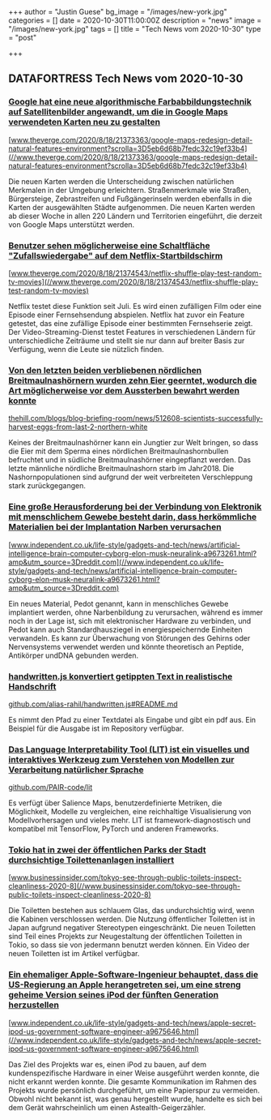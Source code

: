 +++
author = "Justin Guese"
bg_image = "/images/new-york.jpg"
categories = []
date = 2020-10-30T11:00:00Z
description = "news"
image = "/images/new-york.jpg"
tags = []
title = "Tech News vom 2020-10-30"
type = "post"

+++

        
## DATAFORTRESS Tech News vom 2020-10-30



### [Google hat eine neue algorithmische Farbabbildungstechnik auf Satellitenbilder angewandt, um die in Google Maps verwendeten Karten neu zu gestalten](//www.theverge.com/2020/8/18/21373363/google-maps-redesign-detail-natural-features-environment?scrolla=3D5eb6d68b7fedc32c19ef33b4)


[www.theverge.com/2020/8/18/21373363/google-maps-redesign-detail-natural-features-environment?scrolla=3D5eb6d68b7fedc32c19ef33b4](//www.theverge.com/2020/8/18/21373363/google-maps-redesign-detail-natural-features-environment?scrolla=3D5eb6d68b7fedc32c19ef33b4)


Die neuen Karten werden die Unterscheidung zwischen natürlichen Merkmalen in der Umgebung erleichtern. Straßenmerkmale wie Straßen, Bürgersteige, Zebrastreifen und Fußgängerinseln werden ebenfalls in die Karten der ausgewählten Städte aufgenommen. Die neuen Karten werden ab dieser Woche in allen 220 Ländern und Territorien eingeführt, die derzeit von Google Maps unterstützt werden.


### [Benutzer sehen möglicherweise eine Schaltfläche "Zufallswiedergabe" auf dem Netflix-Startbildschirm](//www.theverge.com/2020/8/18/21374543/netflix-shuffle-play-test-random-tv-movies)


[www.theverge.com/2020/8/18/21374543/netflix-shuffle-play-test-random-tv-movies](//www.theverge.com/2020/8/18/21374543/netflix-shuffle-play-test-random-tv-movies)


Netflix testet diese Funktion seit Juli. Es wird einen zufälligen Film oder eine Episode einer Fernsehsendung abspielen. Netflix hat zuvor ein Feature getestet, das eine zufällige Episode einer bestimmten Fernsehserie zeigt. Der Video-Streaming-Dienst testet Features in verschiedenen Ländern für unterschiedliche Zeiträume und stellt sie nur dann auf breiter Basis zur Verfügung, wenn die Leute sie nützlich finden.


### [Von den letzten beiden verbliebenen nördlichen Breitmaulnashörnern wurden zehn Eier geerntet, wodurch die Art möglicherweise vor dem Aussterben bewahrt werden konnte](//thehill.com/blogs/blog-briefing-room/news/512608-scientists-successfully-harvest-eggs-from-last-2-northern-white)


[thehill.com/blogs/blog-briefing-room/news/512608-scientists-successfully-harvest-eggs-from-last-2-northern-white](//thehill.com/blogs/blog-briefing-room/news/512608-scientists-successfully-harvest-eggs-from-last-2-northern-white)


Keines der Breitmaulnashörner kann ein Jungtier zur Welt bringen, so dass die Eier mit dem Sperma eines nördlichen Breitmaulnashornbullen befruchtet und in südliche Breitmaulnashörner eingepflanzt werden. Das letzte männliche nördliche Breitmaulnashorn starb im Jahr2018. Die Nashornpopulationen sind aufgrund der weit verbreiteten Verschleppung stark zurückgegangen.


### [Eine große Herausforderung bei der Verbindung von Elektronik mit menschlichem Gewebe besteht darin, dass herkömmliche Materialien bei der Implantation Narben verursachen](//www.independent.co.uk/life-style/gadgets-and-tech/news/artificial-intelligence-brain-computer-cyborg-elon-musk-neuralink-a9673261.html?amp&utm_source=3Dreddit.com)


[www.independent.co.uk/life-style/gadgets-and-tech/news/artificial-intelligence-brain-computer-cyborg-elon-musk-neuralink-a9673261.html?amp&utm_source=3Dreddit.com](//www.independent.co.uk/life-style/gadgets-and-tech/news/artificial-intelligence-brain-computer-cyborg-elon-musk-neuralink-a9673261.html?amp&utm_source=3Dreddit.com)


Ein neues Material, Pedot genannt, kann in menschliches Gewebe implantiert werden, ohne Narbenbildung zu verursachen, während es immer noch in der Lage ist, sich mit elektronischer Hardware zu verbinden, und Pedot kann auch Standardhausziegel in energiespeichernde Einheiten verwandeln. Es kann zur Überwachung von Störungen des Gehirns oder Nervensystems verwendet werden und könnte theoretisch an Peptide, Antikörper undDNA gebunden werden.


### [handwritten.js konvertiert getippten Text in realistische Handschrift](//github.com/alias-rahil/handwritten.js#README.md)


[github.com/alias-rahil/handwritten.js#README.md](//github.com/alias-rahil/handwritten.js#README.md)


Es nimmt den Pfad zu einer Textdatei als Eingabe und gibt ein pdf aus. Ein Beispiel für die Ausgabe ist im Repository verfügbar.


### [Das Language Interpretability Tool (LIT) ist ein visuelles und interaktives Werkzeug zum Verstehen von Modellen zur Verarbeitung natürlicher Sprache](//github.com/PAIR-code/lit)


[github.com/PAIR-code/lit](//github.com/PAIR-code/lit)


Es verfügt über Salience Maps, benutzerdefinierte Metriken, die Möglichkeit, Modelle zu vergleichen, eine reichhaltige Visualisierung von Modellvorhersagen und vieles mehr. LIT ist framework-diagnostisch und kompatibel mit TensorFlow, PyTorch und anderen Frameworks.


### [Tokio hat in zwei der öffentlichen Parks der Stadt durchsichtige Toilettenanlagen installiert](//www.businessinsider.com/tokyo-see-through-public-toilets-inspect-cleanliness-2020-8)


[www.businessinsider.com/tokyo-see-through-public-toilets-inspect-cleanliness-2020-8](//www.businessinsider.com/tokyo-see-through-public-toilets-inspect-cleanliness-2020-8)


Die Toiletten bestehen aus schlauem Glas, das undurchsichtig wird, wenn die Kabinen verschlossen werden. Die Nutzung öffentlicher Toiletten ist in Japan aufgrund negativer Stereotypen eingeschränkt. Die neuen Toiletten sind Teil eines Projekts zur Neugestaltung der öffentlichen Toiletten in Tokio, so dass sie von jedermann benutzt werden können. Ein Video der neuen Toiletten ist im Artikel verfügbar.


### [Ein ehemaliger Apple-Software-Ingenieur behauptet, dass die US-Regierung an Apple herangetreten sei, um eine streng geheime Version seines iPod der fünften Generation herzustellen](//www.independent.co.uk/life-style/gadgets-and-tech/news/apple-secret-ipod-us-government-software-engineer-a9675646.html)


[www.independent.co.uk/life-style/gadgets-and-tech/news/apple-secret-ipod-us-government-software-engineer-a9675646.html](//www.independent.co.uk/life-style/gadgets-and-tech/news/apple-secret-ipod-us-government-software-engineer-a9675646.html)


Das Ziel des Projekts war es, einen iPod zu bauen, auf dem kundenspezifische Hardware in einer Weise ausgeführt werden konnte, die nicht erkannt werden konnte. Die gesamte Kommunikation im Rahmen des Projekts wurde persönlich durchgeführt, um eine Papierspur zu vermeiden. Obwohl nicht bekannt ist, was genau hergestellt wurde, handelte es sich bei dem Gerät wahrscheinlich um einen Astealth-Geigerzähler.